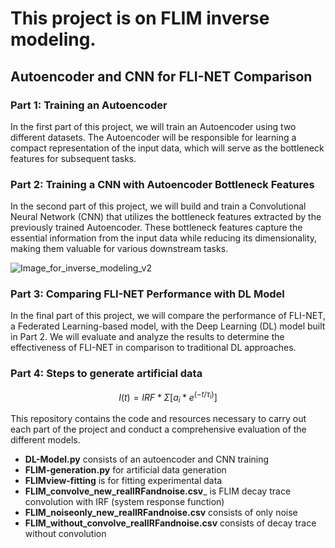 
# This project is on FLIM inverse modeling.
 ## Autoencoder and CNN for FLI-NET Comparison

### Part 1: Training an Autoencoder

In the first part of this project, we will train an Autoencoder using two different datasets. The Autoencoder will be responsible for learning a compact representation of the input data, which will serve as the bottleneck features for subsequent tasks.

### Part 2: Training a CNN with Autoencoder Bottleneck Features

In the second part of this project, we will build and train a Convolutional Neural Network (CNN) that utilizes the bottleneck features extracted by the previously trained Autoencoder. These bottleneck features capture the essential information from the input data while reducing its dimensionality, making them valuable for various downstream tasks.

![Image_for_inverse_modeling_v2](https://github.com/Mou06/FLIM/assets/69230384/d0423cfa-f95e-43e9-a15d-61572509e772)


### Part 3: Comparing FLI-NET Performance with DL Model

In the final part of this project, we will compare the performance of FLI-NET, a Federated Learning-based model, with the Deep Learning (DL) model built in Part 2. We will evaluate and analyze the results to determine the effectiveness of FLI-NET in comparison to traditional DL approaches.

### Part 4: Steps to generate artificial data
$$I(t) = IRF * Σ [ a_i * e^(-t/τ_i) ]$$

This repository contains the code and resources necessary to carry out each part of the project and conduct a comprehensive evaluation of the different models.
 * __DL-Model.py__ consists of an autoencoder and CNN training
 * __FLIM-generation.py__ for artificial data generation
 * __FLIMview-fitting__ is for fitting experimental data
 * __FLIM_convolve_new_realIRFandnoise.csv___ is FLIM decay trace convolution with IRF (system response function)
 * __FLIM_noiseonly_new_realIRFandnoise.csv__ consists of only noise
 * __FLIM_without_convolve_realIRFandnoise.csv__ consists of decay trace without convolution
















